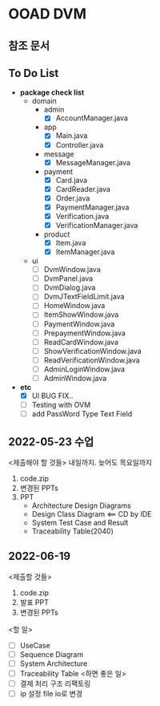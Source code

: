 # OOAD DVM

## 참조 문서
[]()

## To Do List

- **package check list**
  - domain
    - admin
      - [x] AccountManager.java
    - app
      - [x] Main.java
      - [x] Controller.java
    - message
      - [x] MessageManager.java
    - payment
      - [x] Card.java
      - [x] CardReader.java
      - [x] Order.java
      - [x] PaymentManager.java
      - [x] Verification.java
      - [x] VerificationManager.java
    - product
      - [x] Item.java
      - [x] ItemManager.java
  - ui
    - [ ] DvmWindow.java
    - [ ] DvmPanel.java
    - [ ] DvmDialog.java
    - [ ] DvmJTextFieldLimit.java
    - [ ] HomeWindow.java
    - [ ] ItemShowWindow.java
    - [ ] PaymentWindow.java
    - [ ] PrepaymentWindow.java
    - [ ] ReadCardWindow.java
    - [ ] ShowVerificationWindow.java
    - [ ] ReadVerificationWindow.java
    - [ ] AdminLoginWindow.java
    - [ ] AdminWindow.java

- **etc**
  - [x] UI BUG FIX..
  - [ ] Testing with OVM
  - [ ] add PassWord Type Text Field

## 2022-05-23 수업
<제출해야 할 것들> 내일까지. 늦어도 목요일까지
1. code.zip
2. 변경된 PPTs
3. PPT
   * Architecture Design Diagrams
   * Design Class Diagram <== CD by IDE
   * System Test Case and Result
   * Traceability Table(2040)

## 2022-06-19
<제출할 것들>
1. code.zip
2. 발표 PPT
3. 변경된 PPTs

<할 일>
- [ ] UseCase
- [ ] Sequence Diagram
- [ ] System Architecture
- [ ] Traceability Table
<하면 좋은 일>
- [ ] 결제 처리 구조 리팩토링
- [ ] ip 설정 file io로 변경